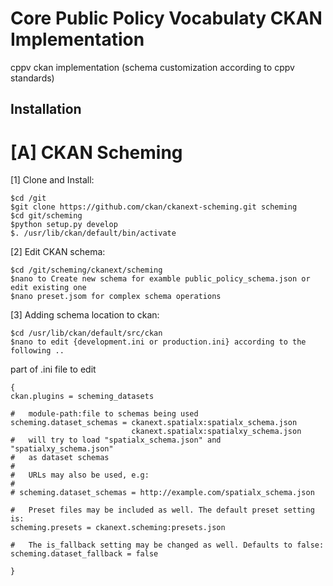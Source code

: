 Core Public Policy Vocabulaty CKAN Implementation
===========================

cppv ckan implementation (schema customization according to cppv standards)



Installation
-------------
[A] CKAN Scheming
===========
[1] Clone and Install:
```
$cd /git
$git clone https://github.com/ckan/ckanext-scheming.git scheming
$cd git/scheming
$python setup.py develop
$. /usr/lib/ckan/default/bin/activate
```
[2] Edit CKAN schema:

```
$cd /git/scheming/ckanext/scheming
$nano to Create new schema for examble public_policy_schema.json or edit existing one
$nano preset.jsom for complex schema operations
```
[3] Adding schema location to ckan:
```
$cd /usr/lib/ckan/default/src/ckan
$nano to edit {development.ini or production.ini} according to the following ..
```
part of .ini file to edit
```
{
ckan.plugins = scheming_datasets

#   module-path:file to schemas being used
scheming.dataset_schemas = ckanext.spatialx:spatialx_schema.json
                           ckanext.spatialx:spatialxy_schema.json
#   will try to load "spatialx_schema.json" and "spatialxy_schema.json"
#   as dataset schemas
#
#   URLs may also be used, e.g:
#
# scheming.dataset_schemas = http://example.com/spatialx_schema.json

#   Preset files may be included as well. The default preset setting is:
scheming.presets = ckanext.scheming:presets.json

#   The is_fallback setting may be changed as well. Defaults to false:
scheming.dataset_fallback = false

}

```


